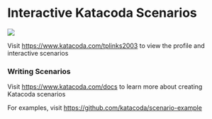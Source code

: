 # Interactive Katacoda Scenarios

[![](http://shields.katacoda.com/katacoda/tplinks2003/count.svg)](https://www.katacoda.com/tplinks2003 "Get your profile on Katacoda.com")

Visit https://www.katacoda.com/tplinks2003 to view the profile and interactive scenarios

### Writing Scenarios
Visit https://www.katacoda.com/docs to learn more about creating Katacoda scenarios

For examples, visit https://github.com/katacoda/scenario-example
